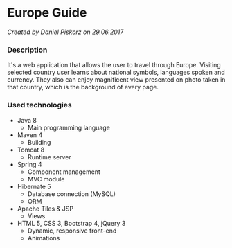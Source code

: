 # Europe Guide
*Created by Daniel Piskorz on 29.06.2017*
### Description
It's a web application that allows the user to travel through Europe. Visiting selected country user learns about national symbols,
languages spoken and currency. They also can enjoy magnificent view presented on photo taken in that country, which is the background of every page.

### Used technologies
* Java 8
  * Main programming language
* Maven 4
  * Building
* Tomcat 8
  * Runtime server
* Spring 4
  * Component management
  * MVC module
* Hibernate 5
  * Database connection (MySQL)
  * ORM
* Apache Tiles & JSP
  * Views
* HTML 5, CSS 3, Bootstrap 4, jQuery 3
  * Dynamic, responsive front-end
  * Animations
